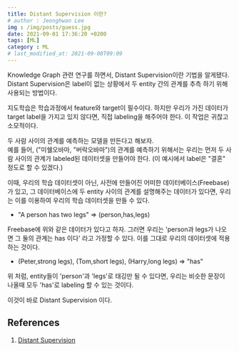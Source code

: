 ```yaml
---
title: Distant Supervision 이란?
# author : Jeonghwan Lee
img : /img/posts/guess.jpg
date: 2021-09-01 17:36:20 +0200
tags: [ML]
category : ML
# last_modified_at: 2021-09-08T09:09
---
```

Knowledge Graph 관련 연구를 하면서, Distant Supervision이란 기법을 알게됐다.    
Distant Supervision은 label이 없는 상황에서 두 entity 간의 관계를 추측 하기 위해 사용되는 방법이다.     


지도학습은 학습과정에서 feature와 target이 필수이다. 하지만 우리가 가진 데이터가 target label을 가지고 있지 않다면, 직접 labeling을 해주어야 한다. 이 작업은 귀찮고 소모적이다.

두 사람 사이의 관계를 예측하는 모델을 만든다고 해보자.  
예를 들어, ("미쉘오바마, "버락오바마")의 관계를 예측하기 위해서는 우리는 먼저 두 사람 사이의 관계가 labeled된 데이터셋을 만들어야 한다. (이 예시에서 label은 "결혼" 정도로 할 수 있겠다.) 

이때, 우리의 학습 데이터셋이 아닌, 사전에 만들어진 어떠한 데이터베이스(Freebase)가 있고, 그 데이터베이스에 두 entity 사이의 관계를 설명해주는 데이터가 있다면, 우리는 이를 이용하여 우리의 학습 데이터셋을 만들 수 있다.

- "A person has two legs" => (person,has,legs)   

Freebase에 위와 같은 데이터가 있다고 하자. 그러면 우리는 'person과 legs가 나오면 그 둘의 관계는 has 이다' 라고 가정할 수 있다.
이를 그대로 우리의 데이터셋에 적용하는 것이다.

- (Peter,strong legs), (Tom,short legs), (Harry,long legs) => "has"  

위 처럼, entity들이 'person'과 'legs'로 태깅만 될 수 있다면, 우리는 비슷한 문장이 나올때 모두 'has'로 labeling 할 수 있는 것이다.

이것이 바로 Distant Supervision 이다.



## References
1. [Distant Supervision](http://deepdive.stanford.edu/distant_supervision)